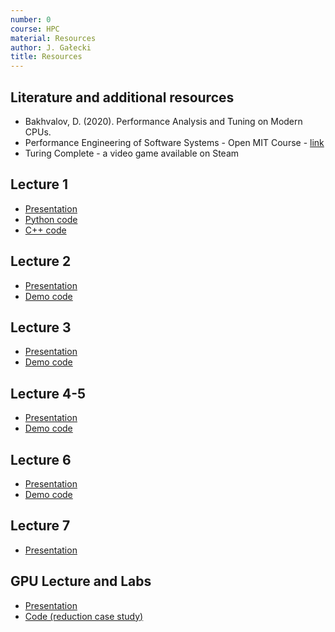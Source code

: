 ```yaml
---
number: 0
course: HPC
material: Resources
author: J. Gałecki
title: Resources
---
```



## Literature and additional resources

- Bakhvalov, D. (2020). Performance Analysis and Tuning on Modern CPUs.
- Performance Engineering of Software Systems - Open MIT Course - [link](https://youtube.com/playlist?list=PLUl4u3cNGP63VIBQVWguXxZZi0566y7Wf)
- Turing Complete - a video game available on Steam

## Lecture 1

- [Presentation](http://ccfd.github.io/courses/data/hpc/lecture1.pdf)
- [Python code](http://ccfd.github.io/courses/code/hpc/lecture1/dgemm.py)
- [C++ code](http://ccfd.github.io/courses/code/hpc/lecture1/cpp.zip)

## Lecture 2

- [Presentation](http://ccfd.github.io/courses/data/hpc/lecture2.pdf)
- [Demo code](http://ccfd.github.io/courses/code/hpc/lecture2_code.zip)

## Lecture 3

- [Presentation](http://ccfd.github.io/courses/data/hpc/lecture3.pdf)
- [Demo code](http://ccfd.github.io/courses/code/hpc/lecture3_code.zip)

## Lecture 4-5

- [Presentation](http://ccfd.github.io/courses/data/hpc/lecture45.pdf)
- [Demo code](http://ccfd.github.io/courses/code/hpc/lecture45_code.zip)

## Lecture 6

- [Presentation](http://ccfd.github.io/courses/data/hpc/lecture6.pdf)
- [Demo code](http://ccfd.github.io/courses/code/hpc/lecture6_code.zip)

## Lecture 7

- [Presentation](http://ccfd.github.io/courses/data/hpc/lecture7.pdf)

## GPU Lecture and Labs

- [Presentation](http://ccfd.github.io/courses/data/hpc/lecture8.pdf)
- [Code (reduction case study)](http://ccfd.github.io/courses/code/hpc/cuda-reduction.zip)
